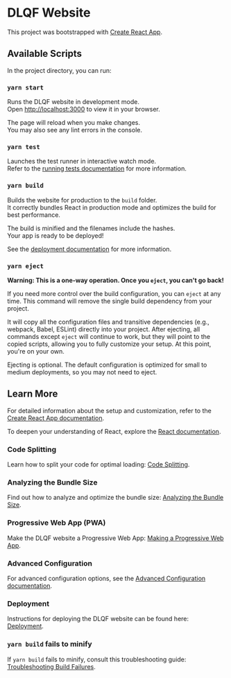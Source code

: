 # DLQF Website

This project was bootstrapped with [Create React App](https://github.com/facebook/create-react-app).

## Available Scripts

In the project directory, you can run:

### `yarn start`

Runs the DLQF website in development mode.  
Open [http://localhost:3000](http://localhost:3000) to view it in your browser.

The page will reload when you make changes.  
You may also see any lint errors in the console.

### `yarn test`

Launches the test runner in interactive watch mode.  
Refer to the [running tests documentation](https://facebook.github.io/create-react-app/docs/running-tests) for more information.

### `yarn build`

Builds the website for production to the `build` folder.  
It correctly bundles React in production mode and optimizes the build for best performance.

The build is minified and the filenames include the hashes.  
Your app is ready to be deployed!

See the [deployment documentation](https://facebook.github.io/create-react-app/docs/deployment) for more information.

### `yarn eject`

**Warning: This is a one-way operation. Once you `eject`, you can't go back!**

If you need more control over the build configuration, you can `eject` at any time. This command will remove the single build dependency from your project.

It will copy all the configuration files and transitive dependencies (e.g., webpack, Babel, ESLint) directly into your project. After ejecting, all commands except `eject` will continue to work, but they will point to the copied scripts, allowing you to fully customize your setup. At this point, you're on your own.

Ejecting is optional. The default configuration is optimized for small to medium deployments, so you may not need to eject.

## Learn More

For detailed information about the setup and customization, refer to the [Create React App documentation](https://facebook.github.io/create-react-app/docs/getting-started).

To deepen your understanding of React, explore the [React documentation](https://reactjs.org/).

### Code Splitting

Learn how to split your code for optimal loading: [Code Splitting](https://facebook.github.io/create-react-app/docs/code-splitting).

### Analyzing the Bundle Size

Find out how to analyze and optimize the bundle size: [Analyzing the Bundle Size](https://facebook.github.io/create-react-app/docs/analyzing-the-bundle-size).

### Progressive Web App (PWA)

Make the DLQF website a Progressive Web App: [Making a Progressive Web App](https://facebook.github.io/create-react-app/docs/making-a-progressive-web-app).

### Advanced Configuration

For advanced configuration options, see the [Advanced Configuration documentation](https://facebook.github.io/create-react-app/docs/advanced-configuration).

### Deployment

Instructions for deploying the DLQF website can be found here: [Deployment](https://facebook.github.io/create-react-app/docs/deployment).

### `yarn build` fails to minify

If `yarn build` fails to minify, consult this troubleshooting guide: [Troubleshooting Build Failures](https://facebook.github.io/create-react-app/docs/troubleshooting#npm-run-build-fails-to-minify).
